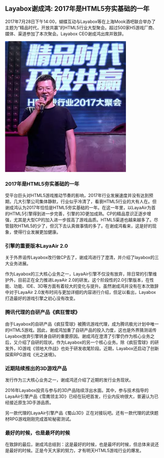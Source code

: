## Layabox谢成鸿: 2017年是HTML5夯实基础的一年

2017年7月28日下午14:00，蝴蝶互动与Layabox等在上海Mook酒吧联合举办了主题为“精品时代，开放共赢”的HTML5行业大型聚会。超过500家H5游戏厂商、媒体、渠道参加了本次聚会。Layabox CEO谢成鸿出席并致辞。

![img](1.png)

 

 

### 2017年是HTML5夯实基础的一年

受平台巨头对HTML5游戏推动节奏的影响，2017年行业发展速度并没有达到预期，几大引擎公司集体静默，行业似乎冷清了，看衰HTML5行业的大有人在。但谢成鸿认为2017年恰恰是HTML5夯实基础的一年。在这一年里，以LayaAir为首的HTML5引擎得到进一步完善，引擎的3D更加成熟。CP的精品意识正逐步增强，尤其是大型CP的加入进一步拔高了游戏品质。HTML5渠道也越来越多了。尽管鼓吹HTML5的少了，但沉下去认真做事情的多了。在谢成鸿看来，这是好的现象，使得行业发展更加健康。



### 引擎的重要版本LayaAir 2.0

关于外界谣传Layabox改行做CP去了，谢成鸿进行了澄清，并介绍了layabox的三大业务进展。

作为Layabox的三大核心业务之一，LayaAir引擎不仅没有放弃，除日常的引擎维护外，目前正在全力推进LayaAir 2.0的研发。这个阶段性的2.0引擎版本，在性能、功能、IDE、3D等方面有着较大的变化与提升。虽然谢成鸿并没有在本次致辞中对于LayaAir 2.0发布时间与更加详细的内容进行介绍，但足以看出，Layabox打造最好的游戏引擎之初心没有改变。

 

### 腾讯代理的自研产品《疯狂雪球》

由于Layabox的自研产品《疯狂雪球》被腾讯游戏代理，成为腾讯极光计划中唯一的HTML5游戏。因此，谢成鸿加重了自研产品的投入力度，这也是外界猜测谣传Layabox放弃引擎转身自研的重要原因。谢成鸿在澄清了引擎仍作为核心业务之后，又介绍了自研的现状。作为Layabox的另一个核心业务。除《疯狂雪球》的研发外，IO游戏《领地大作战》也处于研发收尾阶段。近期，Layabox还启动了创新探索RPG游戏《光之迷境》。



### 近期陆续推出的3D游戏产品

发行作为三大核心业务之一，谢成鸿还介绍了近期的发行业务现状。

2016年Layabox投资与参与的3D产品陆续浮出水面。其中，参与技术指导的LayaAir引擎产品《雪鹰领主3D》已经在玩吧首发，行业内反响很大，普遍认为已经接近原生3D手游品质。

另一款代理的LayaAir引擎产品《蜀山3D》正在对接玩吧。还有一款代理的武侠题材RPG游戏刚刚完成首轮秘密测试。



### 最好的时候，也是最坏的时候

在致辞的最后，谢成鸿总结到：这是最好的时候，也是最坏的时候，但总体来说还是最好的时候。正是今天大家的努力，才有明天HTML5游戏行业的爆发。